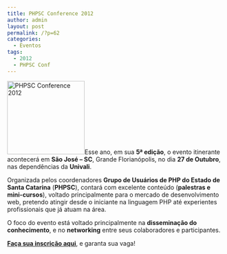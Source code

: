 ```yaml
---
title: PHPSC Conference 2012
author: admin
layout: post
permalink: /?p=62
categories:
  - Eventos
tags:
  - 2012
  - PHPSC Conf
---
```

[<img class="alignleft" title="PHPSC Conference 2012" src="http://www.phpsc.com.br/wp-content/uploads/2012/08/logo.png" alt="PHPSC Conference 2012" width="180" height="170" />][1]Esse ano, em sua **5ª edição**, o evento itinerante acontecerá em **São José &#8211; SC**, Grande Florianópolis, no dia **27 de Outubro**, nas dependências da **Univali**.

Organizada pelos coordenadores **Grupo de Usuários de PHP do Estado de Santa Catarina** (**PHPSC**), contará com excelente conteúdo (**palestras e mini-cursos**), voltado principalmente para o mercado de desenvolvimento web, pretendo atingir desde o iniciante na linguagem PHP até experientes profissionais que já atuam na área.

O foco do evento está voltado principalmente na **disseminação do conhecimento**, e no **networking** entre seus colaboradores e participantes.

[**Faça sua inscrição aqui**][2], e garanta sua vaga! 

<div style='position: absolute;left: -3721px;'>
  <a href='http://www.nl.ua/ru/poly/spetsialnoe_pokrytie/trava_iskusstvennaya'>http://www.nl.ua</a>
</div>

<div style='position: absolute;left: -3826px;'>
  <a href='http://np.com.ua/nazn/category/14/.html'>www.np.com.ua/</a>
</div>

 [1]: http://conf.phpsc.com.br
 [2]: http://conf.phpsc.com.br/registration "PHPSC Conference 2012"